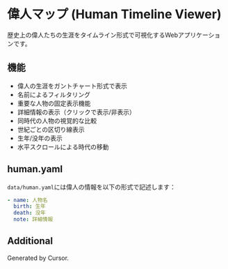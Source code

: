 # 偉人マップ (Human Timeline Viewer)

歴史上の偉人たちの生涯をタイムライン形式で可視化するWebアプリケーションです。

## 機能

- 偉人の生涯をガントチャート形式で表示
- 名前によるフィルタリング
- 重要な人物の固定表示機能
- 詳細情報の表示（クリックで表示/非表示）
- 同時代の人物の視覚的な比較
- 世紀ごとの区切り線表示
- 生年/没年の表示
- 水平スクロールによる時代の移動

## human.yaml

`data/human.yaml`には偉人の情報を以下の形式で記述します：

```yaml
- name: 人物名
  birth: 生年
  death: 没年
  note: 詳細情報
```

## Additional

Generated by Cursor.